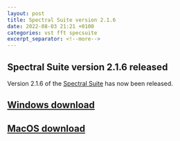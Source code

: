 ```yaml
---
layout: post
title: Spectral Suite version 2.1.6
date: 2022-08-03 21:21 +0100
categories: vst fft specsuite
excerpt_separator: <!--more-->
---
```


<section>
<h1>Spectral Suite version 2.1.6 released</h1>
<p>Version 2.1.6 of the <a href="/spectralsuite">Spectral Suite</a> has now been released.</p>
<!--more-->

<a href="https://github.com/andrewreeman/SpectralSuite/releases/tag/2.1.6-Windows"><h2>Windows download</h2></a>
<a href="https://github.com/andrewreeman/SpectralSuite/releases/tag/2.1.6-OSX"><h2>MacOS download</h2></a>

</section>
